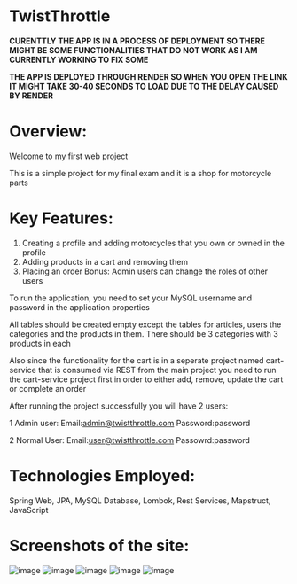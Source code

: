 # TwistThrottle
**CURENTTLY THE APP IS IN A PROCESS OF DEPLOYMENT SO THERE MIGHT BE SOME FUNCTIONALITIES THAT DO NOT WORK AS I AM CURRENTLY WORKING TO FIX SOME**



**THE APP IS DEPLOYED THROUGH RENDER SO WHEN YOU OPEN THE LINK IT MIGHT TAKE 30-40 SECONDS TO LOAD DUE TO THE DELAY CAUSED BY RENDER**


# **Overview:**
Welcome to my first web project 

This is a simple project for my final exam and it is a shop for motorcycle parts
# **Key Features:**
1. Creating a profile and adding motorcycles that you own or owned in the profile
2. Adding products in a cart and removing them
3. Placing an order 
Bonus: Admin users can change the roles of other users

To run the application, you need to set your MySQL username and password in the application properties

All tables should be created empty except the tables for articles, users the categories and the products in them. There should be 3 categories with 3 products in each

Also since the functionality for the cart is in a seperate project named cart-service that is consumed via REST from the main project you need to run the cart-service project first in order to either add, remove, update the cart or complete an order

After running the project successfully you will have 2 users:

1 Admin user:
Email:admin@twistthrottle.com
Password:password

2 Normal User:
Email:user@twistthrottle.com
Passowrd:password

# **Technologies Employed:**
Spring Web, JPA, MySQL Database, Lombok, Rest Services, Mapstruct, JavaScript
# **Screenshots of the site:**
![image](https://github.com/user-attachments/assets/73379d87-4504-4c6d-870f-262cb0eb4103)
![image](https://github.com/user-attachments/assets/b9080a3f-2944-4540-bc54-10ebd205ef10)
![image](https://github.com/user-attachments/assets/03dd4919-2f87-4342-aed2-c778bb9c0546)
![image](https://github.com/user-attachments/assets/bf87cfce-96a7-4641-87e6-16b613e1acf9)
![image](https://github.com/user-attachments/assets/6a0918e6-d7cf-41ac-ba7a-2f9398df3b43)

